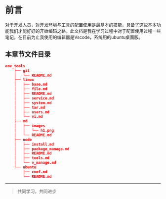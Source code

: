 # 前言

对于开发人员，对开发环境与工具的配置使用是最基本的技能，具备了这些基本功能我们才能好好的开始编码之路。此文档是我在学习过程中对于配置使用过程一些笔记。在目前为止我使用的编辑器是Vscode，系统用的ubuntu桌面版。

## 本章节文件目录

```json
env_tools
    ├── git
    │   └── README.md
    ├── linux
    │   ├── base.md
    │   ├── file.md
    │   ├── README.md
    │   ├── service.md
    │   ├── system.md
    │   ├── tar.md
    │   ├── users.md
    │   └── vi.md
    ├── md
    │   ├── images
    │   │   └── h1.png
    │   └── README.md
    ├── node
    │   ├── install.md
    │   ├── package_manage.md
    │   ├── README.md
    │   ├── tools.md
    │   └── v_manage.md
    └── ubuntu
        ├── conf.md
        └── README.md

```
___
> 共同学习，共同进步